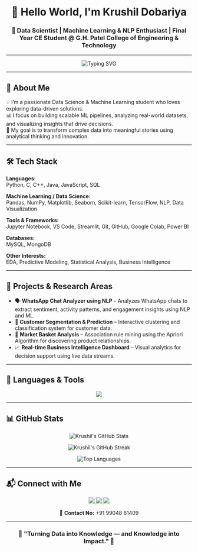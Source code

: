 <h1 align="center">👋 Hello World, I'm Krushil Dobariya</h1>
<h3 align="center">🚀 Data Scientist | Machine Learning & NLP Enthusiast | Final Year CE Student @ G.H. Patel College of Engineering & Technology</h3>

---

<p align="center">
  <img src="https://readme-typing-svg.herokuapp.com?font=Fira+Code&weight=600&size=22&pause=1000&color=1F75C8&center=true&vCenter=true&width=600&lines=Hi+There!+👋;I'm+Krushil+Dobariya;Data+Science+%7C+Machine+Learning+Enthusiast;Turning+Data+into+Insights!" alt="Typing SVG" />
</p>

---

## 🧠 About Me  
💡 I’m a passionate Data Science & Machine Learning student who loves exploring data-driven solutions.  
📊 I focus on building scalable ML pipelines, analyzing real-world datasets, and visualizing insights that drive decisions.  
🚀 My goal is to transform complex data into meaningful stories using analytical thinking and innovation.  

---

## 🛠️ Tech Stack  

**Languages:**  
Python, C, C++, Java, JavaScript, SQL  

**Machine Learning / Data Science:**  
Pandas, NumPy, Matplotlib, Seaborn, Scikit-learn, TensorFlow, NLP, Data Visualization  

**Tools & Frameworks:**  
Jupyter Notebook, VS Code, Streamlit, Git, GitHub, Google Colab, Power BI  

**Databases:**  
MySQL, MongoDB  

**Other Interests:**  
EDA, Predictive Modeling, Statistical Analysis, Business Intelligence  

---

## 🤖 Projects & Research Areas  
- 🗣️ **WhatsApp Chat Analyzer using NLP** – Analyzes WhatsApp chats to extract sentiment, activity patterns, and engagement insights using NLP and ML.  
- 🧩 **Customer Segmentation & Prediction** – Interactive clustering and classification system for customer data.  
- 🛒 **Market Basket Analysis** – Association rule mining using the Apriori Algorithm for discovering product relationships.  
- 📈 **Real-time Business Intelligence Dashboard** – Visual analytics for decision support using live data streams.  

---

## 🧩 Languages & Tools

<p align="center">
  <img src="https://skillicons.dev/icons?i=python,java,c,cpp,js,react,nodejs,express,mysql,mongodb,git,github,vscode" />
</p>

---

## 📊 GitHub Stats

<p align="center">
  <img src="https://github-readme-stats.vercel.app/api?username=Krushil0806&show_icons=true&theme=radical" alt="Krushil's GitHub Stats" />
</p>

<p align="center">
  <img src="https://github-readme-streak-stats.herokuapp.com/?user=Krushil0806&theme=radical" alt="Krushil's GitHub Streak" />
</p>

<p align="center">
  <img src="https://github-readme-stats.vercel.app/api/top-langs/?username=Krushil0806&layout=compact&theme=radical" alt="Top Languages" />
</p>

---

## 📬 Connect with Me  

<p align="center">
  <a href="https://www.linkedin.com/in/krushil-dobariya-0477a9270/">
    <img src="https://img.shields.io/badge/LinkedIn-Krushil%20Dobariya-blue?style=for-the-badge&logo=linkedin">
  </a>
  <a href="mailto:dobariyak32@gmail.com">
    <img src="https://img.shields.io/badge/Email-dobariyak32%40gmail.com-red?style=for-the-badge&logo=gmail">
  </a>
  <a href="https://github.com/Krushil0806">
    <img src="https://img.shields.io/badge/GitHub-Krushil0806-black?style=for-the-badge&logo=github">
  </a>
</p>

<p align="center">
  📱 <b>Contact No:</b> +91 99048 81409  
</p>

---


<h3 align="center">🌟 "Turning Data into Knowledge — and Knowledge into Impact." 🌟</h3>
